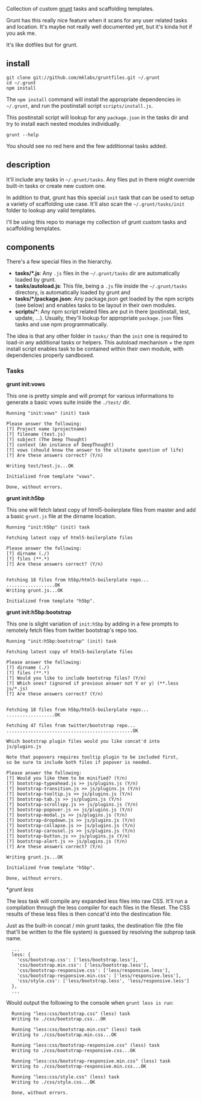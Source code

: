 Collection of custom [grunt](https://github.com/cowboy/grunt) tasks and
scaffolding templates.

Grunt has this really nice feature when it scans for any user related
tasks and location. It's maybe not really well documented yet, but it's
kinda hot if you ask me.

It's like dotfiles but for grunt.

## install

    git clone git://github.com/mklabs/gruntfiles.git ~/.grunt
    cd ~/.grunt
    npm install

The `npm install` command will install the appropriate dependencies in
`~/.grunt`, and run the postinstall script `scripts/install.js`.

This postinstall script will lookup for any `package.json` in the tasks
dir and try to install each nested modules individually.

    grunt --help

You should see no red here and the few additionnal tasks added.

## description

It'll include any tasks in `~/.grunt/tasks`. Any files put in there might
override built-in tasks or create new custom one.

In addition to that, grunt has this special `init` task that can be used
to setup a variety of scaffolding use case. It'll also scan the
`~/.grunt/tasks/init` folder to lookup any valid templates.

I'll be using this repo to manage my collection of grunt custom tasks
and scaffolding templates.

## components

There's a few special files in the hierarchy.

* **tasks/*.js**: Any `.js` files in the `~/.grunt/tasks` dir are
  automatically loaded by grunt.
* **tasks/autoload.js**: This file, being a `.js` file inside the
  `~/.grunt/tasks` directory, is automatically loaded by grunt and
* **tasks/*/package.json**: Any package.json get loaded by the npm
  scripts (see below) and enables tasks to be layout in their own
  modules.
* **scripts/***: Any npm script related files are put in there (postinstall,
  test, update, ...). Usually, they'll lookup for appropriate
  `package.json` files tasks and use npm programmatically.

The idea is that any other folder in `tasks/` than the `init` one is
required to load-in any additional tasks or helpers. This autoload
mechanism + the npm install script enables task to be contained within
their own module, with dependencies properly sandboxed.


### Tasks

**grunt init:vows**

This one is pretty simple and will prompt for various informations to
generate a basic vows suite inside the `./test/` dir.

    Running "init:vows" (init) task

    Please answer the following:
    [?] Project name (projectname)
    [?] filename (test.js)
    [?] subject (The Deep Thought)
    [?] context (An instance of DeepThought)
    [?] vows (should know the answer to the ultimate question of life)
    [?] Are these answers correct? (Y/n)

    Writing test/test.js...OK

    Initialized from template "vows".

    Done, without errors.


**grunt init:h5bp**

This one will fetch latest copy of html5-boilerplate files from master
and add a basic `grunt.js` file at the dirname location.

    Running "init:h5bp" (init) task

    Fetching latest copy of html5-boilerplate files

    Please answer the following:
    [?] dirname (./)
    [?] files (**.*)
    [?] Are these answers correct? (Y/n)


    Fetching 18 files from h5bp/html5-boilerplate repo...
    ..................OK
    Writing grunt.js...OK

    Initialized from template "h5bp".


**grunt init:h5bp:bootstrap**

This one is slight variation of `init:h5bp` by adding in a few prompts
to remotely fetch files from twitter bootstrap's repo too.

    Running "init:h5bp:bootstrap" (init) task

    Fetching latest copy of html5-boilerplate files

    Please answer the following:
    [?] dirname (./)
    [?] files (**.*)
    [?] Would you like to include bootstrap files? (Y/n)
    [?] Which ones? (ignored if previous answer not Y or y) (**.less js/*.js)
    [?] Are these answers correct? (Y/n)


    Fetching 18 files from h5bp/html5-boilerplate repo...
    ..................OK

    Fetching 47 files from twitter/bootstrap repo...
    ...............................................OK

    Which bootstrap plugin files would you like concat'd into js/plugins.js

    Note that popovers requires tooltip plugin to be included first,
    so be sure to include both files if popover is needed.

    Please answer the following:
    [?] Would you like them to be minified? (Y/n)
    [?] bootstrap-typeahead.js >> js/plugins.js (Y/n)
    [?] bootstrap-transition.js >> js/plugins.js (Y/n)
    [?] bootstrap-tooltip.js >> js/plugins.js (Y/n)
    [?] bootstrap-tab.js >> js/plugins.js (Y/n)
    [?] bootstrap-scrollspy.js >> js/plugins.js (Y/n)
    [?] bootstrap-popover.js >> js/plugins.js (Y/n)
    [?] bootstrap-modal.js >> js/plugins.js (Y/n)
    [?] bootstrap-dropdown.js >> js/plugins.js (Y/n)
    [?] bootstrap-collapse.js >> js/plugins.js (Y/n)
    [?] bootstrap-carousel.js >> js/plugins.js (Y/n)
    [?] bootstrap-button.js >> js/plugins.js (Y/n)
    [?] bootstrap-alert.js >> js/plugins.js (Y/n)
    [?] Are these answers correct? (Y/n)

    Writing grunt.js...OK

    Initialized from template "h5bp".

    Done, without errors.


**grunt less*

The less task will compile any expanded less files into raw CSS. It'll
run a compilation through the less compiler for each files in the
fileset. The CSS results of these less files is then concat'd into the
destincation file.

Just as the built-in concat / min grunt tasks, the destination file
(the file that'll be written to the file system) is guessed by resolving
the subprop task name.

      ...
      less: {
        'css/bootstrap.css': ['less/bootstrap.less'],
        'css/bootstrap.min.css': ['less/bootstrap.less'],
        'css/bootstrap-responsive.css': ['less/responsive.less'],
        'css/bootstrap-responsive.min.css': ['less/responsive.less'],
        'css/style.css': ['less/bootstrap.less', 'less/responsive.less']
      },
      ...

Would output the following to the console when `grunt less is run`:

      Running "less:css/bootstrap.css" (less) task
      Writing to ./css/bootstrap.css...OK

      Running "less:css/bootstrap.min.css" (less) task
      Writing to ./css/bootstrap.min.css...OK

      Running "less:css/bootstrap-responsive.css" (less) task
      Writing to ./css/bootstrap-responsive.css...OK

      Running "less:css/bootstrap-responsive.min.css" (less) task
      Writing to ./css/bootstrap-responsive.min.css...OK

      Running "less:css/style.css" (less) task
      Writing to ./css/style.css...OK

      Done, without errors.
